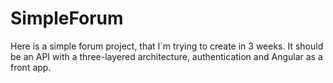 # SimpleForum

Here is a simple forum project, that I`m trying to create in 3 weeks.
It should be an API with a three-layered architecture, authentication and Angular as a front app.
